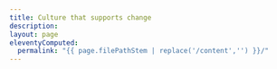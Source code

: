 ```yaml
---
title: Culture that supports change
description:
layout: page
eleventyComputed:
  permalink: "{{ page.filePathStem | replace('/content','') }}/"
---
```

